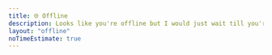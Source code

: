```yaml
---
title: 🌐 Offline
description: Looks like you're offline but I would just wait till you're back online.
layout: "offline"
noTimeEstimate: true
---
```


